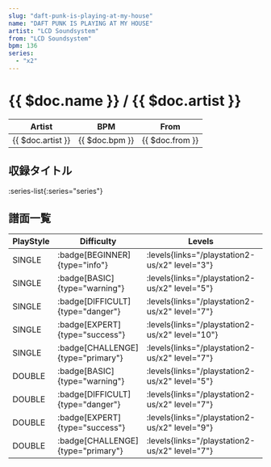 ```yaml
---
slug: "daft-punk-is-playing-at-my-house"
name: "DAFT PUNK IS PLAYING AT MY HOUSE"
artist: "LCD Soundsystem"
from: "LCD Soundsystem"
bpm: 136
series:
  - "x2"
---
```


# {{ $doc.name }} / {{ $doc.artist }}

|Artist|BPM|From|
|------|---|----|
|{{ $doc.artist }}|{{ $doc.bpm }}|{{ $doc.from }}|

## 収録タイトル

:series-list{:series="series"}

## 譜面一覧

|PlayStyle|Difficulty|Levels|Notes|Movie|
|---------|----------|------|-----|-----|
|SINGLE| :badge[BEGINNER]{type="info"}|<div class="field is-grouped is-grouped-multiline"> :levels{links="/playstation2-us/x2" level="3"}</div>|84/0||
|SINGLE| :badge[BASIC]{type="warning"}|<div class="field is-grouped is-grouped-multiline"> :levels{links="/playstation2-us/x2" level="5"}</div>|134/26||
|SINGLE| :badge[DIFFICULT]{type="danger"}|<div class="field is-grouped is-grouped-multiline"> :levels{links="/playstation2-us/x2" level="7"}</div>|232/24||
|SINGLE| :badge[EXPERT]{type="success"}|<div class="field is-grouped is-grouped-multiline"> :levels{links="/playstation2-us/x2" level="10"}</div>|302/32||
|SINGLE| :badge[CHALLENGE]{type="primary"}|<div class="field is-grouped is-grouped-multiline"> :levels{links="/playstation2-us/x2" level="7"}</div>|206/24(26)||
|DOUBLE| :badge[BASIC]{type="warning"}|<div class="field is-grouped is-grouped-multiline"> :levels{links="/playstation2-us/x2" level="5"}</div>|150/8||
|DOUBLE| :badge[DIFFICULT]{type="danger"}|<div class="field is-grouped is-grouped-multiline"> :levels{links="/playstation2-us/x2" level="7"}</div>|226/14||
|DOUBLE| :badge[EXPERT]{type="success"}|<div class="field is-grouped is-grouped-multiline"> :levels{links="/playstation2-us/x2" level="9"}</div>|276/24||
|DOUBLE| :badge[CHALLENGE]{type="primary"}|<div class="field is-grouped is-grouped-multiline"> :levels{links="/playstation2-us/x2" level="7"}</div>|206/14(24)||
